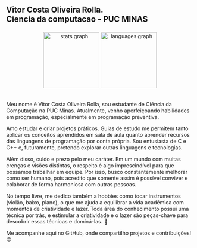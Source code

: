 <h2 align="left">Vitor Costa Oliveira Rolla.<br> Ciencia da computacao - PUC MINAS</h2>

###

<div align="center">
  <img src="https://github-readme-stats.vercel.app/api?username=vitorcostao&hide_title=false&hide_rank=false&show_icons=true&include_all_commits=true&count_private=true&disable_animations=false&theme=dracula&locale=en&hide_border=false" height="150" alt="stats graph"  />
  <img src="https://github-readme-stats.vercel.app/api/top-langs?username=vitorcostao&locale=en&hide_title=false&layout=compact&card_width=320&langs_count=5&theme=dracula&hide_border=false" height="150" alt="languages graph"  />
</div>

<br clear="both">

Meu nome é Vitor Costa Oliveira Rolla, sou estudante de Ciência da Computação na PUC Minas. Atualmente, venho aperfeiçoando habilidades em programação, especialmente em programação preventiva.

Amo estudar e criar projetos práticos. Guias de estudo me permitem tanto aplicar os conceitos aprendidos em sala de aula quanto aprender recursos das linguagens de programação por conta própria. Sou entusiasta de C e C++ e, futuramente, pretendo explorar outras linguagens e tecnologias.

Além disso, cuido e prezo pelo meu caráter. Em um mundo com muitas crenças e visões distintas, o respeito é algo imprescindível para que possamos trabalhar em equipe. Por isso, busco constantemente melhorar como ser humano, pois acredito que somente assim é possível conviver e colaborar de forma harmoniosa com outras pessoas.

No tempo livre, me dedico também a hobbies como tocar instrumentos (violão, baixo, piano), o que me ajuda a equilibrar a vida acadêmica com momentos de criatividade e lazer. Toda área do conhecimento possui uma técnica por trás, e estimular a criatividade e o lazer são peças-chave para descobrir essas técnicas e dominá-las. 🚀

Me acompanhe aqui no GitHub, onde compartilho projetos e contribuições! 😊
